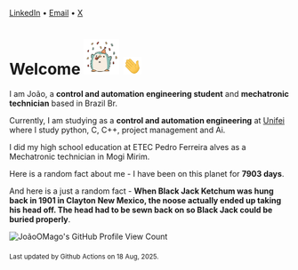 [LinkedIn](https://www.linkedin.com/in/joão-pedro-gozzoli-b95641301/) &bull;
[Email](joaopedrogozzoli@gmail.com) &bull;
[X](https://x.com/jpp12prado)

# Welcome <img src="happy.gif" height="64px" /> <img src="wave.gif" height="32px" />

I am João, a  **control and automation engineering student** and **mechatronic technician** based in Brazil Br.

Currently, I am studying as a **control and automation engineering** at [Unifei](https://unifei.edu.br) where I study python, C, C++, project management and Ai.

I did my high school education at ETEC Pedro Ferreira alves as a Mechatronic technician in Mogi Mirim.

Here is a random fact about me - I have been on this planet for **7903 days**.

And here is a just a random fact -  **When Black Jack Ketchum was hung back in 1901 in Clayton New Mexico, the noose actually ended up taking his head off. The head had to be sewn back on so Black Jack could be buried properly**.

![JoãoOMago's GitHub Profile View Count](https://komarev.com/ghpvc/?username=JoaoOMago)

<sub>Last updated by Github Actions on 18 Aug, 2025.</sub>
